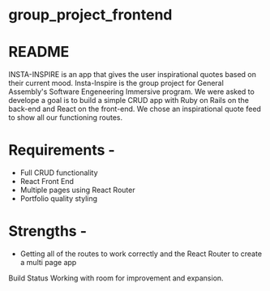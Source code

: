 # group_project_frontend
# README
INSTA-INSPIRE is an app that gives the user inspirational quotes based on their current mood.
Insta-Inspire is the group project for General Assembly's Software Engeneering Immersive program. We were asked to develope a goal is to build a simple CRUD app with Ruby on Rails on the back-end and React on the front-end. We chose an inspirational quote feed to show all our functioning routes.
# Requirements - 
* Full CRUD functionality
* React Front End
* Multiple pages using React Router
* Portfolio quality styling

# Strengths - 
* Getting all of the routes to work correctly and the React Router to create a multi page app

Build Status Working with room for improvement and expansion.
